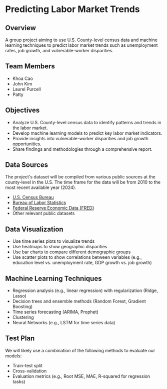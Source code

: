 # Predicting Labor Market Trends

## Overview

A group project aiming to use U.S. County-level census data and machine learning techniques to predict labor market trends such as unemployment rates, job growth, and vulnerable-worker disparities.

## Team Members

- Khoa Cao
- John Kim
- Laurel Purcell
- Patty 

## Objectives

- Analyze U.S. County-level census data to identify patterns and trends in the labor market.
- Develop machine learning models to predict key labor market indicators.
- Provide insights into vulnerable-worker disparities and job growth opportunities.
- Share findings and methodologies through a comprehensive report.

## Data Sources

The project's dataset will be compiled from various public sources at the county-level in the U.S. The time frame for the data will be from 2010 to the most recent available year (2024).

- [U.S. Census Bureau](https://data.census.gov/)
- [Bureau of Labor Statistics](https://www.bls.gov/)
- [Federal Reserve Economic Data (FRED)](https://fred.stlouisfed.org/)
- Other relevant public datasets

## Data Visualization

- Use time series plots to visualize trends
- Use heatmaps to show geographic disparities
- Use bar charts to compare different demographic groups
- Use scatter plots to show correlations between variables (e.g., education level vs. unemployment rate, GDP growth vs. job growth)

## Machine Learning Techniques

- Regression analysis (e.g., linear regression) with regularization (Ridge, Lasso)
- Decision trees and ensemble methods (Random Forest, Gradient Boosting)
- Time series forecasting (ARIMA, Prophet)
- Clustering
- Neural Networks (e.g., LSTM for time series data)

## Test Plan

We will likely use a combination of the following methods to evaluate our models:

- Train-test split
- Cross-validation
- Evaluation metrics (e.g., Root MSE, MAE, R-squared for regression tasks)

